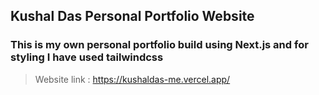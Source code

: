 ## Kushal Das Personal Portfolio Website

### This is my own personal portfolio build using Next.js and for styling I have used tailwindcss

> Website link : https://kushaldas-me.vercel.app/

